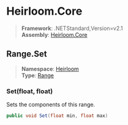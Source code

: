 # Heirloom.Core

> **Framework**: .NETStandard,Version=v2.1  
> **Assembly**: [Heirloom.Core][0]  

## Range.Set

> **Namespace**: [Heirloom][0]  
> **Type**: [Range][1]  

### Set(float, float)

Sets the components of this range.

```cs
public void Set(float min, float max)
```

[0]: ../../../Heirloom.Core.md
[1]: ../Range.md
